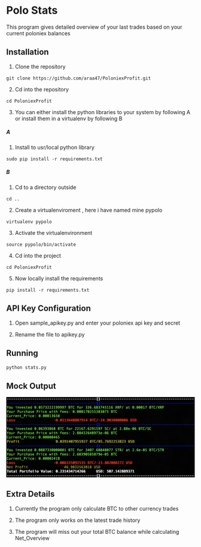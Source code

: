 # Polo Stats 

This program gives detailed overview of your last trades based on your current poloniex balances

## Installation

1) Clone the repository 
```
git clone https://github.com/araa47/PoloniexProfit.git 
```

2) Cd into the repository 
```
cd PoloniexProfit 
```

3) You can either install the python libraries to your system by following A 
   or install them in a virtualenv by following B 


##### A

1) Install to usr/local python library

```
sudo pip install -r requirements.txt 
```

##### B 

1) Cd to a directory outside

```
cd ..
```

2) Create a virtualenviroment , here i have named mine pypolo

```
virtualenv pypolo 
```

3) Activate the virtualenvironment

```
source pypolo/bin/activate
```

4) Cd into the project
```
cd PoloniexProfit 
```
5) Now locally install the requirements
```
pip install -r requirements.txt
```



## API Key Configuration 

1) Open sample_apikey.py and enter your poloniex api key and secret 

2) Rename the file to apikey.py 

## Running 

```
python stats.py 

```
## Mock Output

![Image of Output](outputexample.png)

## Extra Details 

1) Currently the program only calculate BTC to other currency trades 

2) The program only works on the latest trade history 

3) The program will miss out your total BTC balance while calculating Net_Overview